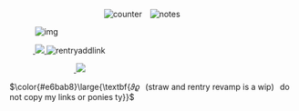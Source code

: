 ⠀⠀⠀⠀⠀⠀⠀⠀⠀⠀⠀⠀⠀  ⠀  ⠀  ![counter](https://komarev.com/ghpvc/?username=melomanie&color=grey&label=𝜗𝜚&abbreviated=true) ⠀![notes](https://wilardo.crd.co/assets/images/gallery27/870025ee_original.gif?v=37f3ab52)


 ⠀ ⠀⠀⠀![img](https://i.ibb.co/VcMWcNhk/Untitled131-20250911202632.png) ⠀  ⠀ 

⠀⠀⠀⠀<a href="https://cupidmootinterview.straw.page/">
      <img src="https://i.ibb.co/FqK9Nf2R/Untitled132-20250911201641.png">
    </a> ![rentryaddlink](https://i.ibb.co/gLtVZs2T/Untitled132-20250911202011.png)
 
 ⠀⠀⠀⠀⠀⠀⠀⠀⠀⠀⠀<a href="https://melomanie.atabook.org/">
      <img src="https://i.ibb.co/FTQP3DZ/Untitled132-20250911202054.png">
    </a>
    
$\color{#e6bab8}\large{\textbf{𝜗𝜚⠀(straw and rentry revamp is a wip)⠀do not copy my links or ponies ty}}$
